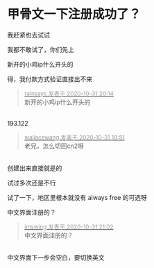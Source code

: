 # 甲骨文一下注册成功了？


我赶紧也去试试<img src="static/image/smiley/default/lol.gif" smilieid="12" border="0" alt="" />

我都不敢试了，你们先上

新开的小鸡ip什么开头的<img id="aimg_e3fkV" onclick="zoom(this, this.src, 0, 0, 0)" class="zoom" src="https://cdn.jsdelivr.net/gh/hishis/forum-master/public/images/patch.gif" onmouseover="img_onmouseoverfunc(this)" onload="thumbImg(this)" border="0" alt="" />

得，我付款方式验证直接出不来

<div class="quote"><blockquote><font size="2"><a href="https://www.hostloc.com/forum.php?mod=redirect&amp;goto=findpost&amp;pid=9381885&amp;ptid=760696" target="_blank"><font color="#999999">rainsays 发表于 2020-10-31 20:14</font></a></font><br />
新开的小鸡ip什么开头的</blockquote></div><br />
193.122

<div class="quote"><blockquote><font size="2"><a href="https://www.hostloc.com/forum.php?mod=redirect&amp;goto=findpost&amp;pid=9381810&amp;ptid=760696" target="_blank"><font color="#999999">wallacewang 发表于 2020-10-31 19:51</font></a></font><br />
老兄，怎么切回cn2呀</blockquote></div><br />
创建出来直接就是的

试过多次还是不行

试了一下，地区里根本就没有 always free 的可选呀

中文界面注册的？

<div class="quote"><blockquote><font size="2"><a href="https://www.hostloc.com/forum.php?mod=redirect&amp;goto=findpost&amp;pid=9382067&amp;ptid=760696" target="_blank"><font color="#999999">imswing 发表于 2020-10-31 21:02</font></a></font><br />
中文界面注册的？</blockquote></div><br />
中文界面下一步会空白，要切换英文
